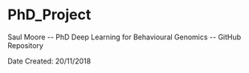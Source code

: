 # PhD_Project
Saul Moore -- PhD Deep Learning for Behavioural Genomics -- GitHub Repository

Date Created: 20/11/2018

